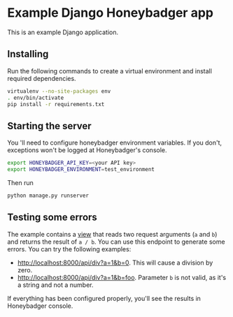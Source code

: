 # Example Django Honeybadger app

This is an example Django application. 

## Installing

Run the following commands to create a virtual environment and install required dependencies.

```bash
virtualenv --no-site-packages env
. env/bin/activate
pip install -r requirements.txt
```

## Starting the server

You 'll need to configure honeybadger environment variables. If you don't,
exceptions won't be logged at Honeybadger's console.

```bash
export HONEYBADGER_API_KEY=<your API key>
export HONEYBADGER_ENVIRONMENT=test_environment
```

Then run 
```bash
python manage.py runserver
```

## Testing some errors

The example contains a [view](app/views.py) that reads two request arguments (`a` and `b`) and returns the result of `a / b`.
You can use this endpoint to generate some errors. You can try the following examples:

- [http://localhost:8000/api/div?a=1&b=0](http://localhost:8000/api/div?a=1&b=0). This will cause a division by zero.
- [http://localhost:8000/api/div?a=1&b=foo](http://localhost:8000/api/div?a=1&b=foo). Parameter `b` is not valid, as it's a string and not a number.

If everything has been configured properly, you'll see the results in Honeybadger console.
